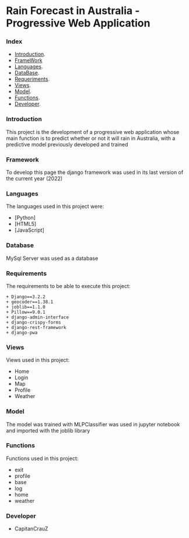 # Rain Forecast in Australia - Progressive Web Application

### Index

- [Introduction](#Introduction).
- [FrameWork](#Framework)
- [Languages](#Languages).
- [DataBase](#Database).
- [Requeriments](#Requirements).
- [Views](#Views).
- [Model](#Model).
- [Functions](#Functions).
- [Developer](#Developer).

### Introduction
This project is the development of a progressive web application whose main function is to predict whether or not it will rain in Australia, with a predictive model previously developed and trained

### Framework
To develop this page the django framework was used in its last version of the current year (2022)

### Languages
The languages used in this project were:

- [Python]
- [HTML5]
- [JavaScript]

### Database
MySql Server was used as a database

### Requirements
The requirements to be able to execute this project:

    + Django==3.2.2
    + geocoder==1.38.1
    + joblib==1.1.0
    + Pillow==9.0.1
    + django-admin-interface
    + django-crispy-forms
    + django-rest-framework
    + django-pwa

### Views 
Views used in this project:
- Home
- Login
- Map
- Profile
- Weather

### Model
The model was trained with MLPClassifier was used in jupyter notebook and imported with the joblib library

### Functions
Functions used in this project:
- exit
- profile
- base
- log
- home
- weather

### Developer
- CapitanCrauZ
